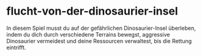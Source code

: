 # flucht-von-der-dinosaurier-insel
In diesem Spiel musst du auf der gefährlichen Dinosaurier-Insel überleben, indem du dich durch verschiedene Terrains bewegst, aggressive Dinosaurier vermeidest und deine Ressourcen verwaltest, bis die Rettung eintrifft.
